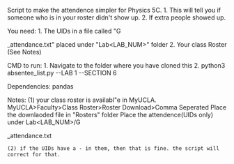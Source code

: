 Script to make the attendence simpler for Physics 5C.
    1. This will tell you if someone who is in your roster didn't show up.
    2. If extra people showed up.

You need:
    1. The UIDs in a file called "G<SECTION>_attendance.txt" placed under "Lab<LAB_NUM>" folder
    2. Your class Roster (See Notes)

CMD to run:
    1. Navigate to the folder where you have cloned this
    2. python3 absentee_list.py --LAB 1 --SECTION 6

Dependencies: pandas

Notes: 
    (1) your class roster is availabl"e in MyUCLA. MyUCLA>Faculty>Class Roster>Roster Download>Comma Seperated
        Place the downlaoded file in "Rosters" folder
        Place the attendence(UIDs only) under Lab<LAB_NUM>/G<SECTION>_attendance.txt
    
    (2) if the UIDs have a - in them, then that is fine. the script will correct for that.
